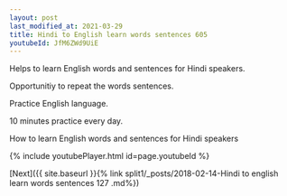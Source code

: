 ```yaml
---
layout: post
last_modified_at: 2021-03-29
title: Hindi to English learn words sentences 605 
youtubeId: JfM6ZWd9UiE
---
```

 
 
Helps to learn English words and sentences for Hindi speakers.

Opportunitiy to repeat the words sentences. 

Practice English language. 
 
10 minutes practice every day. 
 
How to learn English words and sentences for Hindi speakers 
 
{% include youtubePlayer.html id=page.youtubeId %}
 
 
[Next]({{ site.baseurl }}{% link  split1/_posts/2018-02-14-Hindi to english learn words sentences 127 .md%})
 
